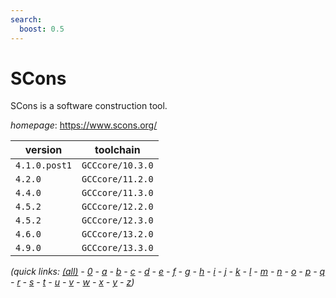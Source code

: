 ```yaml
---
search:
  boost: 0.5
---
```

# SCons

SCons is a software construction tool.

*homepage*: <https://www.scons.org/>

version | toolchain
--------|----------
``4.1.0.post1`` | ``GCCcore/10.3.0``
``4.2.0`` | ``GCCcore/11.2.0``
``4.4.0`` | ``GCCcore/11.3.0``
``4.5.2`` | ``GCCcore/12.2.0``
``4.5.2`` | ``GCCcore/12.3.0``
``4.6.0`` | ``GCCcore/13.2.0``
``4.9.0`` | ``GCCcore/13.3.0``


*(quick links: [(all)](../index.md) - [0](../0/index.md) - [a](../a/index.md) - [b](../b/index.md) - [c](../c/index.md) - [d](../d/index.md) - [e](../e/index.md) - [f](../f/index.md) - [g](../g/index.md) - [h](../h/index.md) - [i](../i/index.md) - [j](../j/index.md) - [k](../k/index.md) - [l](../l/index.md) - [m](../m/index.md) - [n](../n/index.md) - [o](../o/index.md) - [p](../p/index.md) - [q](../q/index.md) - [r](../r/index.md) - [s](../s/index.md) - [t](../t/index.md) - [u](../u/index.md) - [v](../v/index.md) - [w](../w/index.md) - [x](../x/index.md) - [y](../y/index.md) - [z](../z/index.md))*

